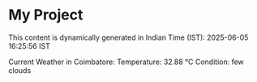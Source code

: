 # My Project

This content is dynamically generated in Indian Time (IST): 2025-06-05 16:25:56 IST


Current Weather in Coimbatore:
Temperature: 32.88 °C
Condition: few clouds
